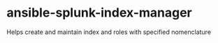 # ansible-splunk-index-manager
Helps create and maintain index and roles with specified nomenclature
